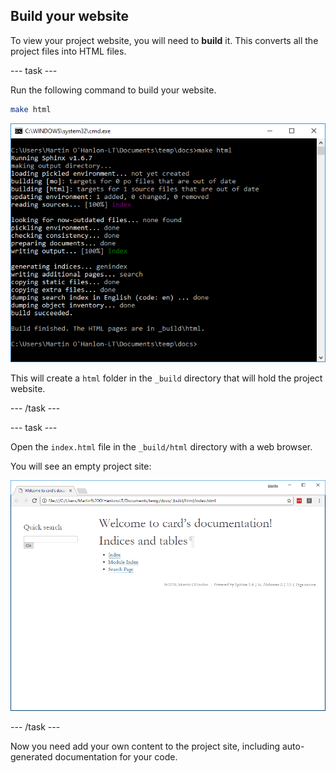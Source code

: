 ## Build your website

To view your project website, you will need to **build** it. This converts all the project files into HTML files.

--- task ---

Run the following command to build your website.

```bash
make html
```

![make html](images/build_make_html.PNG)

This will create a `html` folder in the `_build` directory that will hold the project website.

--- /task ---

--- task ---

Open the `index.html` file in the `_build/html` directory with a web browser.

You will see an empty project site:

![empty project website ](images/empty_project_website.PNG)

--- /task ---

Now you need add your own content to the project site, including auto-generated documentation for your code.
